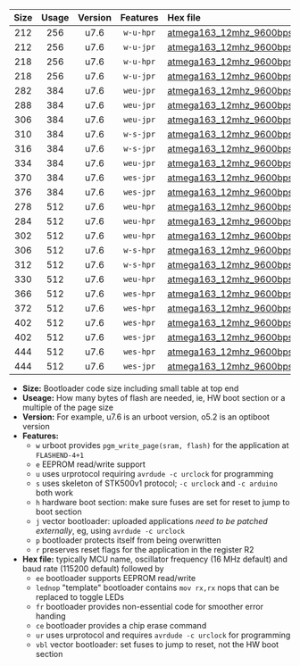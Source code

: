 |Size|Usage|Version|Features|Hex file|
|:-:|:-:|:-:|:-:|:--|
|212|256|u7.6|`w-u-hpr`|[atmega163_12mhz_9600bps_ur.hex](https://raw.githubusercontent.com/stefanrueger/urboot/main/atmega163_12mhz_9600bps_ur.hex)|
|212|256|u7.6|`w-u-jpr`|[atmega163_12mhz_9600bps_ur_vbl.hex](https://raw.githubusercontent.com/stefanrueger/urboot/main/atmega163_12mhz_9600bps_ur_vbl.hex)|
|218|256|u7.6|`w-u-hpr`|[atmega163_12mhz_9600bps_lednop_ur.hex](https://raw.githubusercontent.com/stefanrueger/urboot/main/atmega163_12mhz_9600bps_lednop_ur.hex)|
|218|256|u7.6|`w-u-jpr`|[atmega163_12mhz_9600bps_lednop_ur_vbl.hex](https://raw.githubusercontent.com/stefanrueger/urboot/main/atmega163_12mhz_9600bps_lednop_ur_vbl.hex)|
|282|384|u7.6|`weu-jpr`|[atmega163_12mhz_9600bps_ee_ur_vbl.hex](https://raw.githubusercontent.com/stefanrueger/urboot/main/atmega163_12mhz_9600bps_ee_ur_vbl.hex)|
|288|384|u7.6|`weu-jpr`|[atmega163_12mhz_9600bps_ee_lednop_ur_vbl.hex](https://raw.githubusercontent.com/stefanrueger/urboot/main/atmega163_12mhz_9600bps_ee_lednop_ur_vbl.hex)|
|306|384|u7.6|`weu-jpr`|[atmega163_12mhz_9600bps_ee_lednop_fr_ur_vbl.hex](https://raw.githubusercontent.com/stefanrueger/urboot/main/atmega163_12mhz_9600bps_ee_lednop_fr_ur_vbl.hex)|
|310|384|u7.6|`w-s-jpr`|[atmega163_12mhz_9600bps_vbl.hex](https://raw.githubusercontent.com/stefanrueger/urboot/main/atmega163_12mhz_9600bps_vbl.hex)|
|316|384|u7.6|`w-s-jpr`|[atmega163_12mhz_9600bps_lednop_vbl.hex](https://raw.githubusercontent.com/stefanrueger/urboot/main/atmega163_12mhz_9600bps_lednop_vbl.hex)|
|334|384|u7.6|`weu-jpr`|[atmega163_12mhz_9600bps_ee_lednop_fr_ce_ur_vbl.hex](https://raw.githubusercontent.com/stefanrueger/urboot/main/atmega163_12mhz_9600bps_ee_lednop_fr_ce_ur_vbl.hex)|
|370|384|u7.6|`wes-jpr`|[atmega163_12mhz_9600bps_ee_vbl.hex](https://raw.githubusercontent.com/stefanrueger/urboot/main/atmega163_12mhz_9600bps_ee_vbl.hex)|
|376|384|u7.6|`wes-jpr`|[atmega163_12mhz_9600bps_ee_lednop_vbl.hex](https://raw.githubusercontent.com/stefanrueger/urboot/main/atmega163_12mhz_9600bps_ee_lednop_vbl.hex)|
|278|512|u7.6|`weu-hpr`|[atmega163_12mhz_9600bps_ee_ur.hex](https://raw.githubusercontent.com/stefanrueger/urboot/main/atmega163_12mhz_9600bps_ee_ur.hex)|
|284|512|u7.6|`weu-hpr`|[atmega163_12mhz_9600bps_ee_lednop_ur.hex](https://raw.githubusercontent.com/stefanrueger/urboot/main/atmega163_12mhz_9600bps_ee_lednop_ur.hex)|
|302|512|u7.6|`weu-hpr`|[atmega163_12mhz_9600bps_ee_lednop_fr_ur.hex](https://raw.githubusercontent.com/stefanrueger/urboot/main/atmega163_12mhz_9600bps_ee_lednop_fr_ur.hex)|
|306|512|u7.6|`w-s-hpr`|[atmega163_12mhz_9600bps.hex](https://raw.githubusercontent.com/stefanrueger/urboot/main/atmega163_12mhz_9600bps.hex)|
|312|512|u7.6|`w-s-hpr`|[atmega163_12mhz_9600bps_lednop.hex](https://raw.githubusercontent.com/stefanrueger/urboot/main/atmega163_12mhz_9600bps_lednop.hex)|
|330|512|u7.6|`weu-hpr`|[atmega163_12mhz_9600bps_ee_lednop_fr_ce_ur.hex](https://raw.githubusercontent.com/stefanrueger/urboot/main/atmega163_12mhz_9600bps_ee_lednop_fr_ce_ur.hex)|
|366|512|u7.6|`wes-hpr`|[atmega163_12mhz_9600bps_ee.hex](https://raw.githubusercontent.com/stefanrueger/urboot/main/atmega163_12mhz_9600bps_ee.hex)|
|372|512|u7.6|`wes-hpr`|[atmega163_12mhz_9600bps_ee_lednop.hex](https://raw.githubusercontent.com/stefanrueger/urboot/main/atmega163_12mhz_9600bps_ee_lednop.hex)|
|402|512|u7.6|`wes-hpr`|[atmega163_12mhz_9600bps_ee_lednop_fr.hex](https://raw.githubusercontent.com/stefanrueger/urboot/main/atmega163_12mhz_9600bps_ee_lednop_fr.hex)|
|402|512|u7.6|`wes-jpr`|[atmega163_12mhz_9600bps_ee_lednop_fr_vbl.hex](https://raw.githubusercontent.com/stefanrueger/urboot/main/atmega163_12mhz_9600bps_ee_lednop_fr_vbl.hex)|
|444|512|u7.6|`wes-hpr`|[atmega163_12mhz_9600bps_ee_lednop_fr_ce.hex](https://raw.githubusercontent.com/stefanrueger/urboot/main/atmega163_12mhz_9600bps_ee_lednop_fr_ce.hex)|
|444|512|u7.6|`wes-jpr`|[atmega163_12mhz_9600bps_ee_lednop_fr_ce_vbl.hex](https://raw.githubusercontent.com/stefanrueger/urboot/main/atmega163_12mhz_9600bps_ee_lednop_fr_ce_vbl.hex)|

- **Size:** Bootloader code size including small table at top end
- **Useage:** How many bytes of flash are needed, ie, HW boot section or a multiple of the page size
- **Version:** For example, u7.6 is an urboot version, o5.2 is an optiboot version
- **Features:**
  + `w` urboot provides `pgm_write_page(sram, flash)` for the application at `FLASHEND-4+1`
  + `e` EEPROM read/write support
  + `u` uses urprotocol requiring `avrdude -c urclock` for programming
  + `s` uses skeleton of STK500v1 protocol; `-c urclock` and `-c arduino` both work
  + `h` hardware boot section: make sure fuses are set for reset to jump to boot section
  + `j` vector bootloader: uploaded applications *need to be patched externally*, eg, using `avrdude -c urclock`
  + `p` bootloader protects itself from being overwritten
  + `r` preserves reset flags for the application in the register R2
- **Hex file:** typically MCU name, oscillator frequency (16 MHz default) and baud rate (115200 default) followed by
  + `ee` bootloader supports EEPROM read/write
  + `lednop` "template" bootloader contains `mov rx,rx` nops that can be replaced to toggle LEDs
  + `fr` bootloader provides non-essential code for smoother error handing
  + `ce` bootloader provides a chip erase command
  + `ur` uses urprotocol and requires `avrdude -c urclock` for programming
  + `vbl` vector bootloader: set fuses to jump to reset, not the HW boot section

